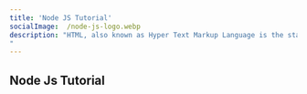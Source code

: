 ```yaml
---
title: 'Node JS Tutorial'
socialImage:  /node-js-logo.webp
description: "HTML, also known as Hyper Text Markup Language is the standard markup language used to create web pages all over the internet. It can be referred to as the skeleton of web content as it is used to define the structure and the meaning of the content.
"
---
```

## Node Js Tutorial